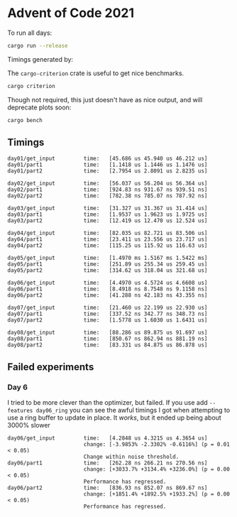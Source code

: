 # Advent of Code 2021

To run all days:

```sh
cargo run --release
```

Timings generated by:

The `cargo-criterion` crate is useful to get nice benchmarks.

```sh
cargo criterion
```

Though not required, this just doesn't have as nice output, and will deprecate plots soon:

```sh
cargo bench
```

## Timings

```
day01/get_input         time:   [45.686 us 45.940 us 46.212 us]
day01/part1             time:   [1.1418 us 1.1446 us 1.1476 us]
day01/part2             time:   [2.7954 us 2.8091 us 2.8235 us]

day02/get_input         time:   [56.037 us 56.204 us 56.364 us]
day02/part1             time:   [924.83 ns 931.67 ns 939.51 ns]
day02/part2             time:   [782.38 ns 785.07 ns 787.92 ns]

day03/get_input         time:   [31.327 us 31.367 us 31.414 us]
day03/part1             time:   [1.9537 us 1.9623 us 1.9725 us]
day03/part2             time:   [12.419 us 12.470 us 12.524 us]

day04/get_input         time:   [82.035 us 82.721 us 83.506 us]
day04/part1             time:   [23.411 us 23.556 us 23.717 us]
day04/part2             time:   [115.25 us 115.92 us 116.63 us]

day05/get_input         time:   [1.4970 ms 1.5167 ms 1.5422 ms]
day05/part1             time:   [251.89 us 255.34 us 259.45 us]
day05/part2             time:   [314.62 us 318.04 us 321.68 us]

day06/get_input         time:   [4.4970 us 4.5724 us 4.6608 us]
day06/part1             time:   [8.4918 ns 8.7548 ns 9.1158 ns]
day06/part2             time:   [41.288 ns 42.183 ns 43.355 ns]

day07/get_input         time:   [21.460 us 22.199 us 22.930 us]
day07/part1             time:   [337.52 ns 342.77 ns 348.73 ns]
day07/part2             time:   [1.5778 us 1.6030 us 1.6431 us]

day08/get_input         time:   [88.286 us 89.875 us 91.697 us]
day08/part1             time:   [850.67 ns 862.94 ns 881.19 ns]
day08/part2             time:   [83.331 us 84.875 us 86.878 us]
```

## Failed experiments

### Day 6

I tried to be more clever than the optimizer, but failed. If you use add
`--features day06_ring` you can see the awful timings I got when attempting to
use a ring buffer to update in place. It _works_, but it ended up being about 3000% slower

```
day06/get_input         time:   [4.2848 us 4.3215 us 4.3654 us]
                        change: [-3.9853% -2.3302% -0.6116%] (p = 0.01 < 0.05)
                        Change within noise threshold.
day06/part1             time:   [262.28 ns 266.21 ns 270.56 ns]
                        change: [+3033.7% +3134.4% +3236.0%] (p = 0.00 < 0.05)
                        Performance has regressed.
day06/part2             time:   [836.93 ns 852.07 ns 869.67 ns]
                        change: [+1851.4% +1892.5% +1933.2%] (p = 0.00 < 0.05)
                        Performance has regressed.

```
